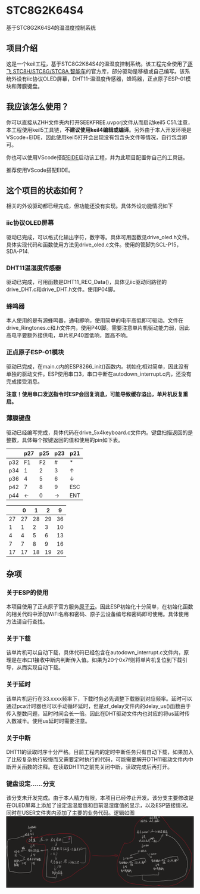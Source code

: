 # STC8G2K64S4
 基于STC8G2K64S4的温湿度控制系统
## 项目介绍
这是一个keil工程，基于STC8G2K64S4的温湿度控制系统。该工程完全使用了[逐飞 STC8H/STC8G/STC8A 智能车](https://www.stcmcudata.com/STC8F-DATASHEET/STC8H-STC8G-STC8A-%E6%99%BA%E8%83%BD%E8%BD%A6%E5%BC%80%E6%BA%90%E5%BA%93-%E9%80%90%E9%A3%9E%E7%A7%91%E6%8A%80.PDF)的官方库，部分驱动是移植或自己编写。该系统外设有iic协议OLED屏幕，DHT11-温湿度传感器，蜂鸣器，正点原子ESP-01模块和薄膜键盘。
## 我应该怎么使用？
你可以直接从ZHH文件夹内打开SEEKFREE.uvporj文件从而启动keil5 C51.注意，本工程使用keil5工具链，**不建议使用keil4编辑或编译**。另外由于本人开发环境是VScode+EIDE，因此使用keil5打开会出现没有包含头文件等情况，自行包含即可。

你也可以使用VScode搭配[EIDE](https://discuss.em-ide.com/)启动该工程，并为此项目配置你自己的工具链。

推荐使用VScode搭配EIDE。
## 这个项目的状态如何？
相关的外设驱动都已经完成，但功能还没有实现。具体外设功能情况如下
### iic协议OLED屏幕
驱动已完成，可以格式化输出字符，数字等。具体可用函数见drive_oled.h文件。具体实现代码和函数使用方法见drive_oled.c文件。使用的管脚为SCL-P15，SDA-P14.
### DHT11温湿度传感器
驱动已完成，可用函数是DHT11_REC_Data()，具体见iic驱动同路径的drive_DHT.c和drive_DHT.h文件。使用P04脚。
### 蜂鸣器
本人使用的是有源蜂鸣器，通电即响，使用简单的电平高低即可驱动。文件在drive_Ringtones.c和.h文件内，使用P40脚。需要注意单片机驱动能力弱，因此高电平要额外接供电，单片机P40置低响，置高不响。
### 正点原子ESP-01模块
驱动已完成，在main.c内的ESP8266_init()函数内。初始化相对简单，因此没有单独的驱动文件。ESP使用串口3，串口中断在autodown_interrupt.c内，还没有完成接受消息。

**注意！使用串口发送指令时ESP会回复消息，可能导致缓存溢出，单片机反复重启。**
 
 ### 薄膜键盘
 驱动已经编写完成，具体代码在drive_5x4keyboard.c文件内。键盘扫描返回的是整数，具体每个按键返回的值和使用的pin如下表。

|<br />| p27 | p25 | p23 | p21 |
| --- | --- | --- | --- | --- |
| p32 | F1 | F2 | # | * |
| p34 | 1 | 2 | 3 | ↑ |
| p36 | 4 | 5 | 6 | ↓ |
| p42 | 7 | 8 | 9 | ESC |
| p44 | ← | 0 | → | ENT |

|<br />| 0 | 1 | 2 | 9 |
| --- | --- | --- | --- | --- |
| 27 | 27 | 28 | 29 | 36 |
| 1 | 1 | 2 | 3 | 10 |
| 4 | 4 | 5 | 6 | 13 |
| 7 | 7 | 8 | 9 | 16 |
| 17 | 17 | 18 | 19 | 26 |

## 杂项
### 关于ESP的使用
本项目使用了正点原子官方服务[原子云](https://cloud.alientek.com/)。因此ESP初始化十分简单，在初始化函数的相关代码中添加WiFi名称和密码、原子云设备编号和密码即可使用。具体使用方法请自行查找。
### 关于下载
该单片机可以自动下载，具体代码已经包含在autodown_interrupt.c文件内，原理是在串口1接收中断内判断传入值。如果为20个0x7f则将单片机复位到下载引导，从而实现自动下载。
### 关于延时
该单片机运行在33.xxxx频率下，下载时务必先调整下载器到对应频率。延时可以通过pca计时器也可以手动循环延时，但是zf_delay文件内的delay_us()函数由于传入整数问题，延时时间会长一倍。因此在DHT驱动文件内也对应的将us延时传入数减半。使用us延时时需要注意。
### 关于中断
DHT11的读取时序十分严格。目前工程内的定时中断任务只有自动下载，如果加入了比较复杂执行较慢而又需要定时执行的代码，可能需要解开DTH11驱动文件内中断开关函数的注释。在读取DHT11之前先关闭中断，读取完成后再打开。
### 键盘设定……分支
该分支未开发完成。由于本人精力有限，本项目已经停止开发。该分支主要修改是在OLED屏幕上添加了设定温湿度值和目前温湿度值的显示，以及ESP链接情况。同时在USER文件夹内添加了主要的业务代码。逻辑如图
![](/STC8G温湿度控制系统逻辑图.png)
